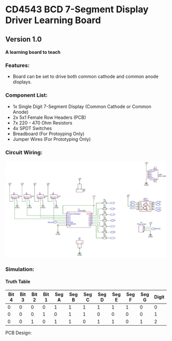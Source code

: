 # CD4543 BCD 7-Segment Display Driver Learning Board

## Version 1.0

#### A learning board to teach 

### Features: 
+ Board can be set to drive both common cathode and common anode displays.

### Component List:
+ 1x Single Digit 7-Segment Display (Common Cathode or Common Anode) 
+ 2x 5x1 Female Row Headers (PCB)
+ 7x 220 - 470 Ohm Resistors 
+ 4x SPDT Switches
+ Breadboard (For Protoyping Only)
+ Jumper Wires (For Prototyping Only)

### Circuit Wiring:

![Schematic](https://github.com/NeonVulture/Learning_Boards/blob/main/CD4543_BCD_7-Segment_Display_Driver/Assests/Schematic.jpg "Schematic")

### Simulation:

#### Truth Table

| Bit 4  | Bit 3 | Bit 2 | Bit 1 | Seg A | Seg B | Seg C | Seg D | Seg E | Seg F | Seg G | Digit |
|--------|-------|-------|-------|-------|-------|-------|-------|-------|-------|-------|-------|
| 0      | 0     | 0     | 0     | 1     | 1     | 1     | 1     | 1     | 1     | 0     | 0     |
| 0      | 0     | 0     | 1     | 0     | 1     | 1     | 0     | 0     | 0     | 0     | 1     |
| 0      | 0     | 1     | 0     | 1     | 1     | 0     | 1     | 1     | 0     | 1     | 2     |

PCB Design:
